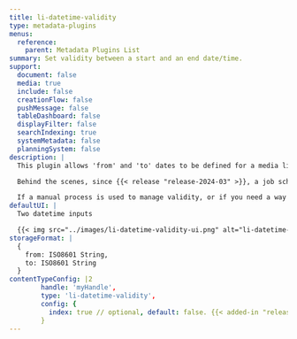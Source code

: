 ```yaml
---
title: li-datetime-validity
type: metadata-plugins
menus:
  reference:
    parent: Metadata Plugins List
summary: Set validity between a start and an end date/time.
support:
  document: false
  media: true
  include: false
  creationFlow: false
  pushMessage: false
  tableDashboard: false
  displayFilter: false
  searchIndexing: true
  systemMetadata: false
  planningSystem: false
description: |
  This plugin allows 'from' and 'to' dates to be defined for a media library entry's validity. An image may have a limited validity, for example due to copyright, so can be used only for a certain period of time. After that period, the copyright expires and the image should be removed from the website.

  Behind the scenes, since {{< release "release-2024-03" >}}, a job scheduler runs. If a state change is detected then a webhooks event for `mediaLibraryEntry.active` or `mediaLibraryEntry.invalid` will be emitted. Please see the [Webhooks]({{< ref "/reference/webhooks" >}}) documentation for further details on how to configure them.

  If a manual process is used to manage validity, or if you need a way to override the schedule, then [li-invalid]({{< ref "/reference/document/metadata/plugins/li-invalid" >}}) can be used.
defaultUI: |
  Two datetime inputs

  {{< img src="../images/li-datetime-validity-ui.png" alt="li-datetime-validity UI" >}}
storageFormat: |
  {
    from: ISO8601 String,
    to: ISO8601 String
  }
contentTypeConfig: |2
        handle: 'myHandle',
        type: 'li-datetime-validity',
        config: {
          index: true // optional, default: false. {{< added-in "release-2023-07" >}}
        }
---
```

